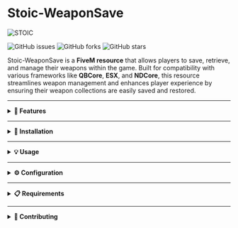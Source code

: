 # Stoic-WeaponSave
![STOIC](https://github.com/user-attachments/assets/e8b88fa1-3588-43a6-998c-ad2cb4ef8a4c)

![GitHub issues](https://img.shields.io/github/issues/Thestoicbear/Stoic-WeaponSave)
![GitHub forks](https://img.shields.io/github/forks/Thestoicbear/Stoic-WeaponSave)
![GitHub stars](https://img.shields.io/github/stars/Thestoicbear/Stoic-WeaponSave)


Stoic-WeaponSave is a **FiveM resource** that allows players to save, retrieve, and manage their weapons within the game. Built for compatibility with various frameworks like **QBCore**, **ESX**, and **NDCore**, this resource streamlines weapon management and enhances player experience by ensuring their weapon collections are easily saved and restored.

---

<details>
<summary><strong>🔧 Features</strong></summary>

- **🔒 Save:** Player's weapons are securely saved to a database.
- **📥 Retrieve:** Easily retrieve and restore saved weapons.
- **🗑️ Delete:** Remove specific weapons or clear all weapons from the player's inventory.
- **📢 Notifications:** Inform players about actions taken (e.g., saving, deleting weapons) through a built-in notification system.
- **🔄 Compatibility:** Works seamlessly with various server frameworks including **QBCore**, **ESX**, and **NDCore**.

</details>


---

<details>
<summary><strong>🚀 Installation</strong></summary>

1. **Download the ZIP**:
   - Click the green "Code" button on the repository page, and select **Download ZIP**.

2. **Extract the ZIP file**:
   - Unzip the downloaded file to access the `Stoic-WeaponSave` folder.

3. **Add to your resources**:
   - Place the `Stoic-WeaponSave` folder in your `resources` directory of your FiveM server.

4. **Add to your `server.cfg`**:
</details>

---

<details>
<summary><strong>💡 Usage</strong></summary>

**Commands**
- `/saveWeapons`: Saves the player's current weapons to the database.
- `/retrieveWeapons`: Retrieves and gives back the player's saved weapons.
- `/deleteAllWeapons`: Deletes all weapons from the player's inventory.

**Notifications**
The resource includes a notification system that will inform players when weapons are saved, retrieved, or deleted.

**Events**
- `lib.notify`: Custom notifications that can be triggered from both the client and server sides.
- `sendWeaponsToClient`: Event for sending weapons back to the player after retrieval.
</details>

---

<details>
<summary><strong>⚙️ Configuration</strong></summary> 
Modify the `Config` file in the resource folder to customize weapon names, notification settings, and other parameters.
</details>

---

<details>
<summary><strong>📋 Requirements</strong></summary>
- **FiveM** server
- **MariaDB** or **MySQL** database
- Compatible with **QBCore**, **ESX**, and **NDCore** frameworks 
</details>

---

<details>
<summary><strong>🤝 Contributing</strong></summary> 
Contributions are welcome! Feel free to submit a pull request or open an issue for any bugs or suggestions.
</details>
